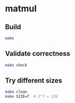# matmul

## Build

```bash
make
```

## Validate correctness

```bash
make check
```

## Try different sizes

```bash
make clean
make SIZE=7  # 2^7 = 128
```
